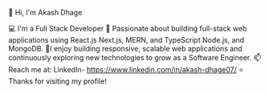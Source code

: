 👋 Hi, I'm Akash Dhage

💻 I'm a Full Stack Developer 🌟 Passionate about building full-stack web applications using React.js Next.js, MERN, and TypeScript Node.js, and MongoDB.
🌱I enjoy building responsive, scalable web applications and continuously exploring new technologies to grow as a Software Engineer. 
📫 Reach me at: LinkedIn- https://www.linkedin.com/in/akash-dhage07/
⭐ Thanks for visiting my profile!

